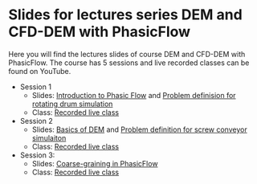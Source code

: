 # Slides for lectures series DEM and CFD-DEM with PhasicFlow

Here you will find the lectures slides of course DEM and CFD-DEM with PhasicFlow. The course has 5 sessions and live recorded classes can be found on YouTube. 

- Session 1
   - Slides: [Introduction to Phasic Flow](./Intro-to-PhasicFlow.pdf) and [Problem definision for rotating drum simulation](./rotatingDrum.pdf)
   - Class: [Recorded live class](https://www.youtube.com/live/LIpsPQWh8fE)
- Session 2
   - Slides: [Basics of DEM](./BasicsOfDEM.pdf) and [Problem definition for screw conveyor simulaiton](./screwConveyor.pdf)
   - Class: [Recorded live class](https://youtube.com/live/ATTOZVFbwps)
- Session 3:
   - Slides: [Coarse-graining in PhasicFlow](./coarse-graining.pdf)
   - Class: [Recorded live class](https://youtube.com/live/P-ZC0e4_GtI?feature=share) 
